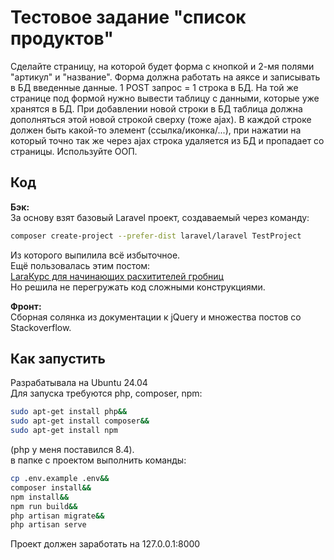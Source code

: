 # Тестовое задание "список продуктов"
Сделайте страницу, на которой будет форма с кнопкой и 2-мя полями "артикул" и "название".
Форма должна работать на аяксе и записывать в БД введенные данные. 1 POST запрос = 1
строка в БД. На той же странице под формой нужно вывести таблицу с данными, которые уже
хранятся в БД. При добавлении новой строки в БД таблица должна дополняться этой новой
строкой сверху (тоже ajax). В каждой строке должен быть какой-то элемент (ссылка/иконка/...),
при нажатии на который точно так же через ajax строка удаляется из БД и пропадает со
страницы. Используйте ООП.
## Код
**Бэк:**  
За основу взят базовый Laravel проект, создаваемый через команду:
```sh
composer create-project --prefer-dist laravel/laravel TestProject
```
Из которого выпилила всё избыточное.  
Ещё пользовалась этим постом:  
[LaraКурс для начинающих расхитителей гробниц](https://habr.com/ru/articles/731318)  
Но решила не перегружать код сложными конструкциями.

**Фронт:**  
Сборная солянка из документации к jQuery и множества постов со Stackoverflow.

## Как запустить
Разрабатывала на Ubuntu 24.04  
Для запуска требуются php, composer, npm:
```sh
sudo apt-get install php&&
sudo apt-get install composer&&
sudo apt-get install npm
```
(php у меня поставился 8.4).  
в папке с проектом выполнить команды:
```sh
cp .env.example .env&&
composer install&&
npm install&&
npm run build&&
php artisan migrate&&
php artisan serve
```

Проект должен заработать на 127.0.0.1:8000
